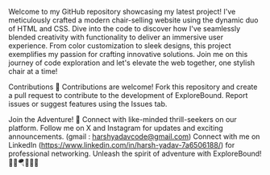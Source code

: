 Welcome to my GitHub repository showcasing my latest project! I've meticulously crafted a modern chair-selling website using the dynamic duo of HTML and CSS. Dive into the code to discover how I've seamlessly blended creativity with functionality to deliver an immersive user experience.
From color customization to sleek designs, this project exemplifies my passion for crafting innovative solutions. 
Join me on this journey of code exploration and let's elevate the web together, one stylish chair at a time!

Contributions 🤝 Contributions are welcome! 
Fork this repository and create a pull request to contribute to the development of ExploreBound. 
Report issues or suggest features using the Issues tab.

Join the Adventure! 🌊 Connect with like-minded thrill-seekers on our platform. 
Follow me on X and Instagram for updates and exciting announcements.
(gmail : harshyadavcode@gmail.com)
Connect with me on LinkedIn (https://www.linkedin.com/in/harsh-yadav-7a6506188/) for professional networking. 
Unleash the spirit of adventure with ExploreBound! 🚴‍♂️🪂🏄‍♂️⏰
